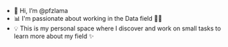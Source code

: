 - 👋 Hi, I’m @pfzlama
- 📊 I'm passionate about working in the Data field 🧑‍💻
- 💡 This is my personal space where I discover and work on small tasks to learn more about my field ✨

<!---
pfzlama/pfzlama is a ✨ special ✨ repository because its `README.md` (this file) appears on your GitHub profile.
You can click the Preview link to take a look at your changes.
--->
